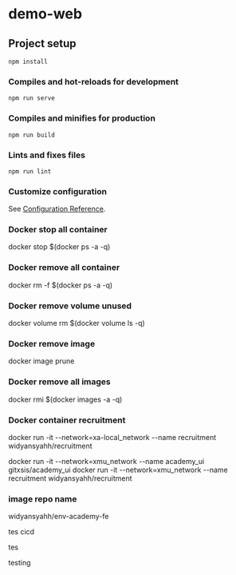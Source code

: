 # demo-web

## Project setup
```
npm install
```

### Compiles and hot-reloads for development
```
npm run serve
```

### Compiles and minifies for production
```
npm run build
```

### Lints and fixes files
```
npm run lint
```

### Customize configuration
See [Configuration Reference](https://cli.vuejs.org/config/).

### Docker stop all container
docker stop $(docker ps -a -q)
### Docker remove all container
docker rm -f $(docker ps -a -q)
### Docker remove volume unused
docker volume rm $(docker volume ls -q)
### Docker remove image
docker image prune
### Docker remove all images
docker rmi $(docker images -a -q)

### Docker container recruitment
docker run -it --network=xa-local_network --name recruitment widyansyahh/recruitment

docker run -it --network=xmu_network --name academy_ui gitxsis/academy_ui
docker run -it --network=xmu_network --name recruitment widyansyahh/recruitment

### image repo name 
widyansyahh/env-academy-fe

tes cicd


tes

testing